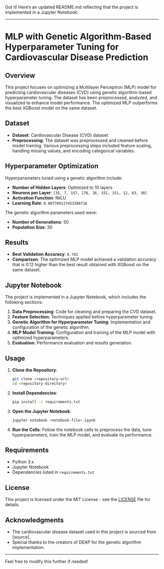 Got it! Here’s an updated README.md reflecting that the project is implemented in a Jupyter Notebook:

---

# MLP with Genetic Algorithm-Based Hyperparameter Tuning for Cardiovascular Disease Prediction

## Overview

This project focuses on optimizing a Multilayer Perceptron (MLP) model for predicting cardiovascular diseases (CVD) using genetic algorithm-based hyperparameter tuning. The dataset has been preprocessed, analyzed, and visualized to enhance model performance. The optimized MLP outperforms the best XGBoost model on the same dataset.

## Dataset

- **Dataset**: Cardiovascular Disease (CVD) dataset
- **Preprocessing**: The dataset was preprocessed and cleaned before model training. Various preprocessing steps included feature scaling, handling missing values, and encoding categorical variables.

## Hyperparameter Optimization

Hyperparameters tuned using a genetic algorithm include:

- **Number of Hidden Layers**: Optimized to 10 layers
- **Neurons per Layer**: `[35, 7, 157, 176, 26, 151, 151, 12, 83, 30]`
- **Activation Function**: ReLU
- **Learning Rate**: `0.007709127453308716`

The genetic algorithm parameters used were:
- **Number of Generations**: 50
- **Population Size**: 30

## Results

- **Best Validation Accuracy**: `0.742`
- **Comparison**: The optimized MLP model achieved a validation accuracy that is 0.12 higher than the best result obtained with XGBoost on the same dataset.

## Jupyter Notebook

The project is implemented in a Jupyter Notebook, which includes the following sections:

1. **Data Preprocessing**: Code for cleaning and preparing the CVD dataset.
2. **Feature Selection**: Techniques applied before hyperparameter tuning.
3. **Genetic Algorithm for Hyperparameter Tuning**: Implementation and configuration of the genetic algorithm.
4. **MLP Model Training**: Configuration and training of the MLP model with optimized hyperparameters.
5. **Evaluation**: Performance evaluation and results generation.

## Usage

1. **Clone the Repository**:
   ```bash
   git clone <repository-url>
   cd <repository-directory>
   ```

2. **Install Dependencies**:
   ```bash
   pip install -r requirements.txt
   ```

3. **Open the Jupyter Notebook**:
   ```bash
   jupyter notebook <notebook-file>.ipynb
   ```

4. **Run the Cells**: Follow the notebook cells to preprocess the data, tune hyperparameters, train the MLP model, and evaluate its performance.

## Requirements

- Python 3.x
- Jupyter Notebook
- Dependencies listed in `requirements.txt`

## License

This project is licensed under the MIT License - see the [LICENSE](LICENSE) file for details.

## Acknowledgments

- The cardiovascular disease dataset used in this project is sourced from [source].
- Special thanks to the creators of DEAP for the genetic algorithm implementation.

---

Feel free to modify this further if needed!
